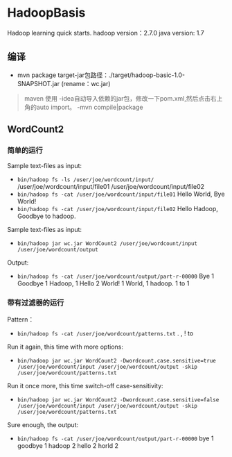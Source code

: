# HadoopBasis
Hadoop learning quick starts.
hadoop version：2.7.0
java version: 1.7

## 编译
- mvn package
target-jar包路径：./target/hadoop-basic-1.0-SNAPSHOT.jar (rename：wc.jar)

>maven 使用
-idea自动导入依赖的jar包，修改一下pom.xml,然后点击右上角的auto import。
-mvn compile|package

## WordCount2
### 简单的运行
Sample text-files as input:
- `bin/hadoop fs -ls /user/joe/wordcount/input/`
/user/joe/wordcount/input/file01
/user/joe/wordcount/input/file02
- `bin/hadoop fs -cat /user/joe/wordcount/input/file01`
Hello World, Bye World!
- `bin/hadoop fs -cat /user/joe/wordcount/input/file02`
Hello Hadoop, Goodbye to hadoop.


Sample text-files as input:
- `bin/hadoop jar wc.jar WordCount2 /user/joe/wordcount/input /user/joe/wordcount/output`

Output:
- `bin/hadoop fs -cat /user/joe/wordcount/output/part-r-00000`
  Bye 1
  Goodbye 1
  Hadoop, 1
  Hello 2
  World! 1
  World, 1
  hadoop. 1
  to 1

### 带有过滤器的运行
Pattern：
- `bin/hadoop fs -cat /user/joe/wordcount/patterns.txt`
	\.
	\,
	\!
	to

Run it again, this time with more options:
- `bin/hadoop jar wc.jar WordCount2 -Dwordcount.case.sensitive=true /user/joe/wordcount/input /user/joe/wordcount/output -skip /user/joe/wordcount/patterns.txt`

Run it once more, this time switch-off case-sensitivity:
- `bin/hadoop jar wc.jar WordCount2 -Dwordcount.case.sensitive=false /user/joe/wordcount/input /user/joe/wordcount/output -skip /user/joe/wordcount/patterns.txt`

Sure enough, the output:
- `bin/hadoop fs -cat /user/joe/wordcount/output/part-r-00000`
	bye 1
	goodbye 1
	hadoop 2
	hello 2
	horld 2